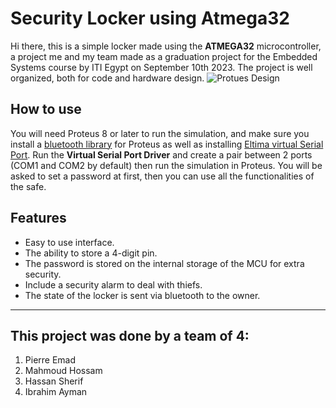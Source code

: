 # Security Locker using Atmega32

Hi there, this is a simple locker made using the **ATMEGA32** microcontroller, a project me and my team made as a graduation project for the Embedded Systems course by ITI Egypt on September 10th 2023.
The project is well organized, both for code and hardware design.
![Protues Design](PROTUES\design.BMP)

## How to use
You will need Proteus 8 or later to run the simulation, and make sure you install a [bluetooth library](https://www.theengineeringprojects.com/2016/03/bluetooth-library-for-proteus.html) for Proteus as well as installing [Eltima virtual Serial Port](https://www.eltima.com/products/vspdxp/). Run the **Virtual Serial Port Driver** and create a pair between 2 ports (COM1 and COM2 by default) then run the simulation in Proteus. You will be asked to set a password at first, then you can use all the functionalities of the safe.

## Features
* Easy to use interface.
* The ability to store a 4-digit pin.
* The password is stored on the internal storage of the MCU for extra security.
* Include a security alarm to deal with thiefs.
* The state of the locker is sent via bluetooth to the owner.

---
## This project was done by a team of 4:
1. Pierre Emad
2. Mahmoud Hossam
3. Hassan Sherif
4. Ibrahim Ayman

